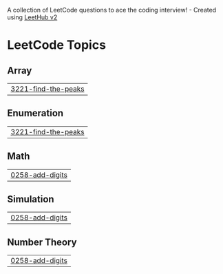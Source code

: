 A collection of LeetCode questions to ace the coding interview! - Created using [LeetHub v2](https://github.com/arunbhardwaj/LeetHub-2.0)
<!---LeetCode Topics Start-->
# LeetCode Topics
## Array
|  |
| ------- |
| [3221-find-the-peaks](https://github.com/848deepak/Leet-Code-Solutions/tree/master/3221-find-the-peaks) |
## Enumeration
|  |
| ------- |
| [3221-find-the-peaks](https://github.com/848deepak/Leet-Code-Solutions/tree/master/3221-find-the-peaks) |
## Math
|  |
| ------- |
| [0258-add-digits](https://github.com/848deepak/Leet-Code-Solutions/tree/master/0258-add-digits) |
## Simulation
|  |
| ------- |
| [0258-add-digits](https://github.com/848deepak/Leet-Code-Solutions/tree/master/0258-add-digits) |
## Number Theory
|  |
| ------- |
| [0258-add-digits](https://github.com/848deepak/Leet-Code-Solutions/tree/master/0258-add-digits) |
<!---LeetCode Topics End-->